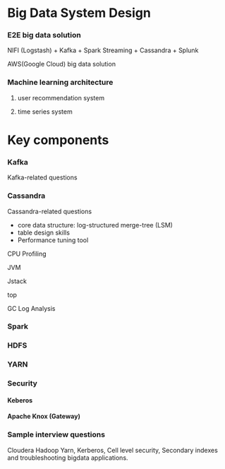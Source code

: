 # Big Data System Design
### E2E big data solution
NIFI (Logstash) + Kafka + Spark Streaming + Cassandra + Splunk

AWS(Google Cloud) big data solution

### Machine learning architecture
1) user recommendation system

2) time series system


# Key components
### Kafka
Kafka-related questions

### Cassandra
Cassandra-related questions

- core data structure: log-structured merge-tree (LSM)
- table design skills
- Performance tuning tool

CPU Profiling

JVM

Jstack

top

GC Log Analysis

### Spark

### HDFS

### YARN

### Security
#### Keberos

#### Apache Knox (Gateway)

### Sample interview questions
Cloudera
Hadoop Yarn, Kerberos, Cell level security, Secondary indexes and troubleshooting bigdata applications.

